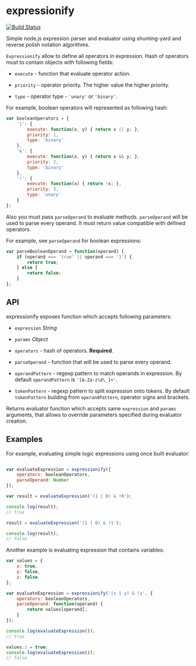 
# expressionify

[![Build Status](https://travis-ci.org/2do2go/expressionify.svg?branch=master)](https://travis-ci.org/2do2go/expressionify)

Simple node.js expression parser and evaluator using shunting-yard and reverse
polish notation algorithms.

`Expressionify` allow to define all operators in expression. Hash of operators
must to contain objects with following fields:

* `execute` - function that evaluate operator action.

* `priority` - operator priority. The higher value the higher priority.

* `type` - operator type - `'unary'` or `'binary'`.

For example, boolean operators will represented as following hash:

```js
var booleanOperators = {
	'|': {
		execute: function(x, y) { return x || y; },
		priority: 1,
		type: 'binary'
	},
	'&': {
		execute: function(x, y) { return x && y; },
		priority: 2,
		type: 'binary'
	},
	'!': {
		execute: function(x) { return !x; },
		priority: 3,
		type: 'unary'
	}
};
```

Also you must pass `parseOperand` to evaluate methods. `parseOperand` will be
used to parse every operand. It must return value compatible with defined
operators.

For example, see `parseOperand` for boolean expressions:

```js
var parseBooleanOperand = function(operand) {
	if (operand === 'true' || operand === '1') {
		return true;
	} else {
		return false;
	}
};
```


## API

expressionify exposes function which accepts following parameters:

* `expression` *String*

* `params` *Object*

 * `operators` - hash of operators. **Required**.

 * `parseOperand` - function that will be used to parse every operand.

 * `operandPattern` - regexp pattern to match operands in expression. By default `operandPattern` is `'[A-Za-z\d\_]+'`.

 * `tokenPattern` - regexp pattern to split expression onto tokens. By default `tokenPattern` building from `operandPattern`, operator signs and brackets.

Returns evaluator function which accepts same `expression` and `params`
arguments, that allows to override parameters specified during evaluator
creation.


## Examples

For example, evaluating simple logic expressions using once built evaluator:

```js

var evaluateExpression = expressionify({
	operators: booleanOperators,
	parseOperand: Number
});

var result = evaluateExpression('(1 | 0) & !0');

console.log(result);
// true

result = evaluateExpression('(1 | 0) & !1');

console.log(result);
// false

```

Another example is evaluating expression that contains variables:

```js
var values = {
	x: true,
	y: false,
	z: false
};

var evaluateExpression = expressionify('(x | y) & !z', {
	operators: booleanOperators,
	parseOperand: function(operand) {
		return values[operand];
	}
});

console.log(evaluateExpression());
// true

values.z = true;
console.log(evaluateExpression());
// false
```